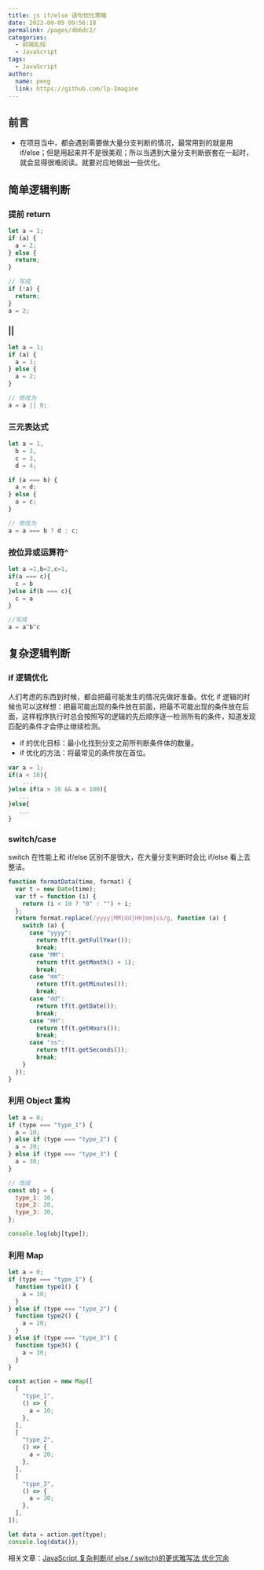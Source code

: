 ```yaml
---
title: js if/else 语句优化策略
date: 2022-09-05 09:56:18
permalink: /pages/4b6dc2/
categories:
  - 前端乱炖
  - JavaScript
tags:
  - JavaScript
author:
  name: peng
  link: https://github.com/lp-Imagine
---
```


## 前言

- 在项目当中，都会遇到需要做大量分支判断的情况，最常用到的就是用 if/else；但是用起来并不是很美观；所以当遇到大量分支判断嵌套在一起时，就会显得很难阅读。就要对应地做出一些优化。

## 简单逻辑判断

### 提前 return

```javascript
let a = 1;
if (a) {
  a = 2;
} else {
  return;
}

// 写成
if (!a) {
  return;
}
a = 2;
```

### ||

```javascript
let a = 1;
if (a) {
  a = 1;
} else {
  a = 2;
}

// 修改为
a = a || 0;
```

### 三元表达式

```javascript
let a = 1,
  b = 2,
  c = 3,
  d = 4;

if (a === b) {
  a = d;
} else {
  a = c;
}

// 修改为
a = a === b ? d : c;
```

### 按位异或运算符^

```javascript
let a =1,b=2,c=1,
if(a === c){
  c = b
}else if(b === c){
  c = a
}

//写成
a = a^b^c
```

## 复杂逻辑判断

### if 逻辑优化

人们考虑的东西到时候，都会把最可能发生的情况先做好准备。优化 if 逻辑的时候也可以这样想：把最可能出现的条件放在前面，把最不可能出现的条件放在后面，这样程序执行时总会按照写的逻辑的先后顺序逐一检测所有的条件，知道发现匹配的条件才会停止继续检测。

- if 的优化目标：最小化找到分支之前所判断条件体的数量。
- if 优化的方法：将最常见的条件放在首位。

```javascript
var a = 1;
if(a < 10){
    ...
}else if(a > 10 && a < 100){
   ...
}else{
   ...
}
```

### switch/case

switch 在性能上和 if/else 区别不是很大，在大量分支判断时会比 if/else 看上去整洁。

```javascript
function formatData(time, format) {
  var t = new Date(time);
  var tf = function (i) {
    return (i < 10 ? "0" : "") + i;
  };
  return format.replace(/yyyy|MM|dd|HH|mm|ss/g, function (a) {
    switch (a) {
      case "yyyy":
        return tf(t.getFullYear());
        break;
      case "MM":
        return tf(t.getMonth() + 1);
        break;
      case "mm":
        return tf(t.getMinutes());
        break;
      case "dd":
        return tf(t.getDate());
        break;
      case "HH":
        return tf(t.getHours());
        break;
      case "ss":
        return tf(t.getSeconds());
        break;
    }
  });
}
```

### 利用 Object 重构

```javascript
let a = 0;
if (type === "type_1") {
  a = 10;
} else if (type === "type_2") {
  a = 20;
} else if (type === "type_3") {
  a = 30;
}

// 改成
const obj = {
  type_1: 10,
  type_2: 20,
  type_3: 30,
};

console.log(obj[type]);
```

### 利用 Map

```javascript
let a = 0;
if (type === "type_1") {
  function type1() {
    a = 10;
  }
} else if (type === "type_2") {
  function type2() {
    a = 20;
  }
} else if (type === "type_3") {
  function type3() {
    a = 30;
  }
}

const action = new Map([
  [
    "type_1",
    () => {
      a = 10;
    },
  ],
  [
    "type_2",
    () => {
      a = 20;
    },
  ],
  [
    "type_3",
    () => {
      a = 30;
    },
  ],
]);

let data = action.get(type);
console.log(data());
```

相关文章：[JavaScript 复杂判断(if else / switch)的更优雅写法 优化冗余](https://blog.csdn.net/qq_40259641/article/details/83866457?utm_medium=distribute.pc_relevant.none-task-blog-baidujs_title-0&spm=1001.2101.3001.4242)
